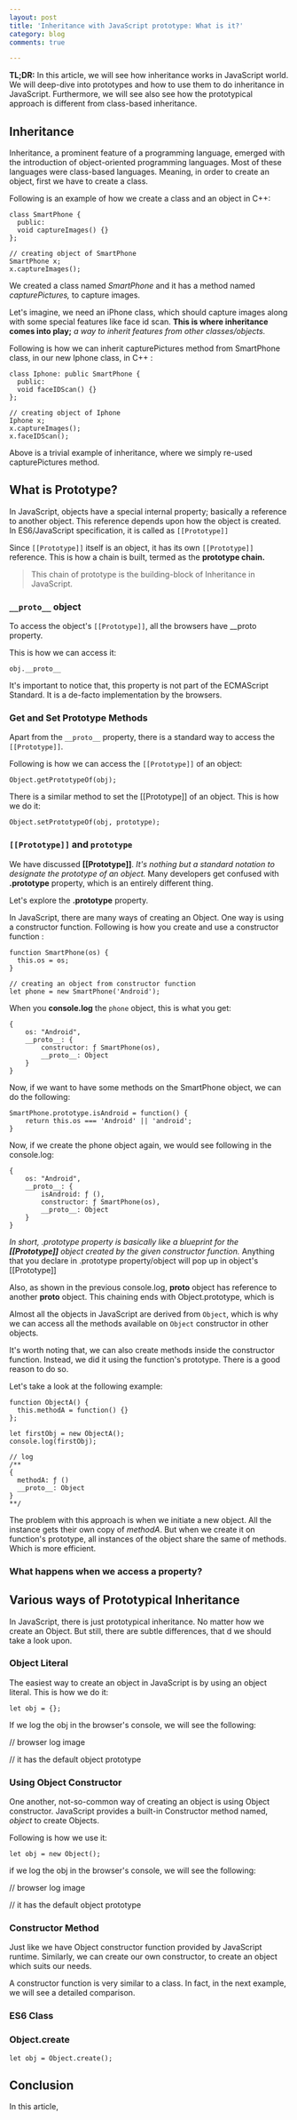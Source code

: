 ```yaml
---
layout: post
title: 'Inheritance with JavaScript prototype: What is it?'
category: blog
comments: true

---
```

**TL;DR:** In this article, we will see how inheritance works in JavaScript world. We will deep-dive into prototypes and how to use them to do inheritance in JavaScript. Furthermore, we will see also see how the prototypical approach is different from class-based inheritance.

## Inheritance

Inheritance, a prominent feature of a programming language, emerged with the introduction of object-oriented programming languages. Most of these languages were class-based languages. Meaning, in order to create an object, first we have to create a class.

Following is an example of how we create a class and an object in C++:

    class SmartPhone {
      public:
      void captureImages() {}
    };
    
    // creating object of SmartPhone
    SmartPhone x;
    x.captureImages();

We created a class named _SmartPhone_ and it has a method named _capturePictures,_ to capture images.

Let's imagine, we need an iPhone class, which should capture images along with some special features like face id scan. **This is where inheritance comes into play;** _a way to inherit features from other classes/objects._

Following is how we can inherit capturePictures method from SmartPhone class, in our new Iphone class, in C++ :

    class Iphone: public SmartPhone {
      public:
      void faceIDScan() {}
    };
    
    // creating object of Iphone
    Iphone x;
    x.captureImages();
    x.faceIDScan();

Above is a trivial example of inheritance, where we simply re-used capturePictures method.

## What is Prototype?

In JavaScript, objects have a special internal property; basically a reference to another object. This reference depends upon how the object is created. In ES6/JavaScript specification, it is called as `[[Prototype]]`

Since `[[Prototype]]` itself is an object, it has its own `[[Prototype]]` reference. This is how a chain is built, termed as the **prototype chain.**

> This chain of prototype is the building-block of Inheritance in JavaScript.

### `__proto__` object

To access the object's `[[Prototype]]`, all the browsers have __proto property.

This is how we can access it:

    obj.__proto__

It's important to notice that, this property is not part of the ECMAScript Standard. It is a de-facto implementation by the browsers.

### Get and Set Prototype Methods

Apart from the `__proto__` property, there is a standard way to access the `[[Prototype]]`.

Following is how we can access the `[[Prototype]]` of an object:

    Object.getPrototypeOf(obj);

There is a similar method to set the \[\[Prototype\]\] of an object. This is how we do it:

    Object.setPrototypeOf(obj, prototype);

### `[[Prototype]]` and `prototype`

We have discussed **\[\[Prototype\]\]**. _It's nothing but a standard notation to designate the prototype of an object._ Many developers get confused with **.prototype** property, which is an entirely different thing.

Let's explore the **.prototype** property.

In JavaScript, there are many ways of creating an Object. One way is using a constructor function. Following is how you create and use a constructor function :

    function SmartPhone(os) {
      this.os = os;
    }
    
    // creating an object from constructor function
    let phone = new SmartPhone('Android');

When you **console.log** the `phone` object, this is what you get:

    {
    	os: "Android",
    	__proto__: {
    		constructor: ƒ SmartPhone(os),
    		__proto__: Object
        }
    }

Now, if we want to have some methods on the SmartPhone object, we can do the following:

    SmartPhone.prototype.isAndroid = function() {
    	return this.os === 'Android' || 'android';
    }

Now, if we create the phone object again, we would see following in the console.log:

    {
    	os: "Android",
    	__proto__: {
        	isAndroid: ƒ (),
    		constructor: ƒ SmartPhone(os),
    		__proto__: Object
        }
    }

_In short, .prototype property is basically like a blueprint for the **\[\[Prototype\]\]** object created by the given constructor function._ Anything that you declare in .prototype property/object will pop up in object's \[\[Prototype\]\]

Also, as shown in the previous console.log, **proto** object has reference to another **proto** object. This chaining ends with Object.prototype, which is

Almost all the objects in JavaScript are derived from `Object`, which is why we can access all the methods available on `Object` constructor in other objects.

It's worth noting that, we can also create methods inside the constructor function. Instead, we did it using the function's prototype. There is a good reason to do so.

Let's take a look at the following example:

    function ObjectA() {
      this.methodA = function() {}
    };
    
    let firstObj = new ObjectA();
    console.log(firstObj);
    
    // log
    /**
    {
      methodA: ƒ ()
      __proto__: Object
    }
    **/

The problem with this approach is when we initiate a new object. All the instance gets their own copy of _methodA_. But when we create it on function's prototype, all instances of the object share the same of methods. Which is more efficient. 

### What happens when we access a property?

## Various ways of Prototypical Inheritance

In JavaScript, there is just prototypical inheritance. No matter how we create an Object. But still, there are subtle differences, that d we should take a look upon.

### Object Literal

The easiest way to create an object in JavaScript is by using an object literal. This is how we do it:

    let obj = {}; 

If we log the obj in the browser's console, we will see the following:

// browser log image

// it has the default object prototype

### Using Object Constructor

One another, not-so-common way of creating an object is using Object constructor. JavaScript provides a built-in Constructor method named, _object_ to create Objects.

Following is how we use it:

    let obj = new Object();

if we log the obj in the browser's console, we will  see the following:

// browser log image

// it has the default object prototype

### Constructor Method

Just like we have Object constructor function provided by JavaScript runtime. Similarly, we can create our own constructor, to create an object which suits our needs.

A constructor function is very similar to a class. In fact, in the next example, we will see a detailed comparison.

    

### ES6 Class

    

### Object.create

    let obj = Object.create();

## Conclusion

In this article,